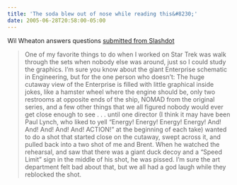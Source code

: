 ```yaml
---
title: 'The soda blew out of nose while reading this&#8230;'
date: 2005-06-28T20:58:00-05:00
---
```

Wil Wheaton answers questions [submitted from Slashdot](http://interviews.slashdot.org/article.pl?sid=05/06/27/0926218&from=rss)

> One of my favorite things to do when I worked on Star Trek was walk through the sets when nobody else was around, just so I could study the graphics. I&#8217;m sure you know about the giant Enterprise schematic in Engineering, but for the one person who doesn&#8217;t: The huge cutaway view of the Enterprise is filled with little graphical inside jokes, like a hamster wheel where the engine should be, only two restrooms at opposite ends of the ship, NOMAD from the original series, and a few other things that we all figured nobody would ever get close enough to see . . . until one director (I think it may have been Paul Lynch, who liked to yell &#8220;Energy! Energy! Energy! Energy! And! And! And! And! And! ACTION!&#8221; at the beginning of each take) wanted to do a shot that started close on the cutaway, swept across it, and pulled back into a two shot of me and Brent. When he watched the rehearsal, and saw that there was a giant duck decoy and a &#8220;Speed Limit&#8221; sign in the middle of his shot, he was pissed. I&#8217;m sure the art department felt bad about that, but we all had a god laugh while they reblocked the shot.

